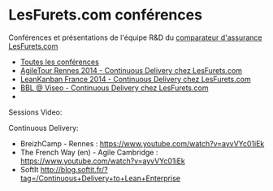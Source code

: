 # LesFurets.com conférences

Conférences et présentations de l'équipe R&D du [comparateur d'assurance LesFurets.com](https://www.lesfurets.com)

- [Toutes les conférences](https://lesfurets.github.io/lesfurets-conferences/)
- [AgileTour Rennes 2014 - Continuous Delivery chez LesFurets.com](https://lesfurets.github.io/lesfurets-conferences/continuous-delivery-agile-tour-rennes-2014.html)
- [LeanKanban France 2014 - Continuous Delivery chez LesFurets.com](https://lesfurets.github.io/lesfurets-conferences/continuous-delivery-lean-kanban-france-2014.html)
- [BBL @ Viseo - Continuous Delivery chez LesFurets.com](https://lesfurets.github.io/lesfurets-conferences/continuous-delivery-BBL-viseo.html)
- 

Sessions Video:

Continuous Delivery:
- BreizhCamp - Rennes : https://www.youtube.com/watch?v=ayvVYc01iEk
- The French Way (en) - Agile Cambridge : https://www.youtube.com/watch?v=ayvVYc01iEk
- SoftIt http://blog.softit.fr/?tag=/Continuous+Delivery+to+Lean+Enterprise

